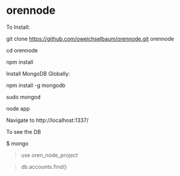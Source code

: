 orennode
========

To Install:

git clone https://github.com/oweichselbaum/orennode.git orennode

cd orennode

npm install

Install MongoDB Globally:

npm install -g mongodb

sudo mongod

node app

Navigate to http://localhost:1337/

To see the DB

$ mongo

> use oren_node_project

> db.accounts.find()
